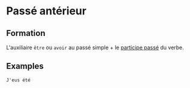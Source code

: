 # Passé antérieur

## Formation

L'auxiliaire `être` ou `avoir` au passé simple + le [participe passé](../participes/participe%20passé.md) du verbe.

## Examples

```text
J'eus été
```
